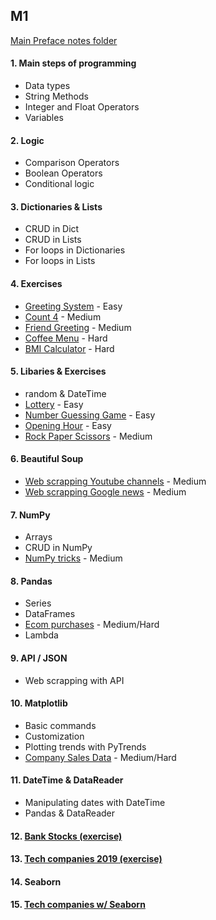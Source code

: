 ## M1

[Main Preface notes folder](https://portal.preface.ai/subjects/8/notes/4186)

#### 1. Main steps of programming
  - Data types
  - String Methods
  - Integer and Float Operators
  - Variables
  
#### 2. Logic
  - Comparison Operators
  - Boolean Operators
  - Conditional logic

#### 3. Dictionaries & Lists
  - CRUD in Dict
  - CRUD in Lists
  - For loops in Dictionaries
  - For loops in Lists
 
#### 4. Exercises
  - [Greeting System](https://portal.preface.ai/courses/38/view_teacher_notes/content/nomad-0/pr/1/by/4186) - Easy
  - [Count 4](https://portal.preface.ai/courses/38/view_teacher_notes/content/nomad-29/pr/3/by/4186) - Medium
  - [Friend Greeting](https://portal.preface.ai/courses/38/view_teacher_notes/content/nomad-29/pr/1/by/4186) - Medium
  - [Coffee Menu](https://portal.preface.ai/courses/38/view_teacher_notes/content/nomad-4/pr/7/by/4186) - Hard
  - [BMI Calculator](https://portal.preface.ai/courses/38/view_teacher_notes/content/nomad-0/pr/3/by/4186) - Hard
  
#### 5. Libaries & Exercises
  - random & DateTime
  - [Lottery](https://portal.preface.ai/courses/38/view_teacher_notes/content/nomad-0/pr/2/by/4186) - Easy
  - [Number Guessing Game](https://portal.preface.ai/courses/38/view_teacher_notes/content/nomad-0/pr/4/by/4186) - Easy
  - [Opening Hour](https://portal.preface.ai/courses/38/view_teacher_notes/content/nomad-0/pr/5/by/4186) - Easy
  - [Rock Paper Scissors](https://portal.preface.ai/courses/38/view_teacher_notes/content/nomad-29/pr/6/by/4186) - Medium

#### 6. Beautiful Soup
  - [Web scrapping Youtube channels](https://portal.preface.ai/courses/38/view_teacher_notes/content/nomad-1/pr/1/by/4186) - Medium
  - [Web scrapping Google news](https://portal.preface.ai/courses/38/view_teacher_notes/content/nomad-1/pr/3/by/4186) - Medium
  
#### 7. NumPy
  - Arrays
  - CRUD in NumPy
  - [NumPy tricks](https://portal.preface.ai/courses/38/view_teacher_notes/content/nomad-2/pr/1/by/4186) - Medium
  
#### 8. Pandas
  - Series
  - DataFrames
  - [Ecom purchases](https://portal.preface.ai/courses/38/view_teacher_notes/content/nomad-3/pr/2/by/4186) - Medium/Hard
  - Lambda
  
#### 9. API / JSON
  - Web scrapping with API
  
#### 10. Matplotlib
  - Basic commands
  - Customization
  - Plotting trends with PyTrends
  - [Company Sales Data](https://portal.preface.ai/courses/38/view_teacher_notes/content/nomad-7/pr/2/by/4186) - Medium/Hard

#### 11. DateTime & DataReader
  - Manipulating dates with DateTime
  - Pandas & DataReader

#### 12. [Bank Stocks (exercise)](https://portal.preface.ai/courses/38/view_teacher_notes/content/nomad-8/pr/1/by/4186)

#### 13. [Tech companies 2019 (exercise)](https://portal.preface.ai/courses/38/view_teacher_notes/content/nomad-8/pr/3/by/4186)

#### 14. Seaborn

#### 15. [Tech companies w/ Seaborn](https://portal.preface.ai/courses/38/view_teacher_notes/content/nomad-9/pr/2/by/4186)


